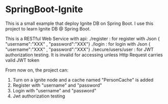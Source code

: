 # SpringBoot-Ignite
This is a small example that deploy Ignite DB on Spring Boot. I use this project to learn Ignite DB @ Spring Boot.

This is a RESTful Web Service with api:
./register          : for register with Json { "username":"XXX" , "password":"XXX"}
./login             : for login with Json { "username":"XXX" , "password":"XXX"}
./secure/users/user : for JWT authorization testing. It is invalid for accessing unless Http Request carries valid JWT token

From now on, the project can:
1. Turn on a ignite node and a cache named "PersonCache" is added
2. Register with "username" and "password"
3. Login with "username" and "password"
4. Jwt authorization testing

